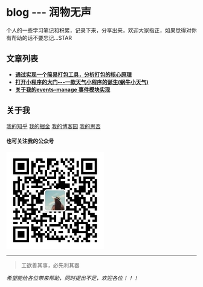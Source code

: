 # blog --- 润物无声
个人的一些学习笔记和积累，记录下来，分享出来，欢迎大家指正，如果觉得对你有帮助的话不要忘记...STAR


## 文章列表
* **[通过实现一个简易打包工具，分析打包的核心原理](https://github.com/liuchengying/blog/blob/master/blog/03/minipack.md)**
* **[打开小程序的大门---一款天气小程序的诞生(蜗牛小天气)](https://github.com/liuchengying/blog/blob/master/blog/02/xiaochengxu.md)**
* **[关于我的events-manage 事件模块实现](https://github.com/liuchengying/blog/blob/master/blog/01/events-mange.md)**


## 关于我

[我的知乎](https://www.zhihu.com/people/liuchengying)
[我的掘金](https://juejin.im/user/5965d5d251882568d80d00a6)
[我的博客园](https://www.cnblogs.com/lcy-snail/)
[我的思否](https://segmentfault.com/u/liuchengying/articles)

#### 也可关注我的公众号

![我的公众号](https://github.com/liuchengying/blog/blob/master/blog/publicImg/wechat.jpg)

-------
> 工欲善其事，必先利其器

*希望能给各位带来帮助，同时提出不足，欢迎各位！！！*
